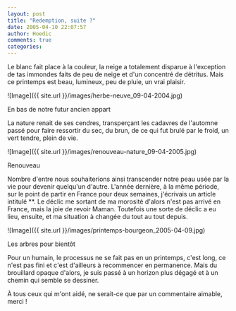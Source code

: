 ```yaml
---
layout: post
title: "Redemption, suite ?"
date: 2005-04-10 22:07:57
author: Hoedic
comments: true
categories: 
---
```



Le blanc fait place à la couleur, la neige a totalement disparue à l'exception de tas immondes faits de peu de neige et d'un concentré de détritus. Mais ce printemps est beau, lumineux, peu de pluie, un vrai plaisir.

![Image]({{ site.url }}/images/herbe-neuve_09-04-2004.jpg)
<div class="photoattrib">En bas de notre futur ancien appart</div>



La nature renait de ses cendres, transperçant les cadavres de l'automne passé pour faire ressortir du sec, du brun, de ce qui fut brulé par le froid, un vert tendre, plein de vie.

![Image]({{ site.url }}/images/renouveau-nature_09-04-2005.jpg)
<div class="photoattrib">Renouveau</div>



Nombre d'entre nous souhaiterions ainsi transcender notre peau usée par la vie pour devenir quelqu'un d'autre. L'année dernière, à la même période, sur le point de partir en France pour deux semaines, j'écrivais un article intitulé **. Le déclic me sortant de ma morosité d'alors n'est pas arrivé en France, mais la joie de revoir Maman. Toutefois une sorte de déclic a eu lieu, ensuite, et ma situation à changée du tout au tout depuis.

![Image]({{ site.url }}/images/printemps-bourgeon_2005-04-09.jpg)
<div class="photoattrib">Les arbres pour bientôt</div>



Pour un humain, le processus ne se fait pas en un printemps, c'est long, ce n'est pas fini et c'est d'ailleurs à recommencer en permanence. Mais du brouillard opaque d'alors, je suis passé à un horizon plus dégagé et à un chemin qui semble se dessiner.

À tous ceux qui m'ont aidé, ne serait-ce que par un commentaire aimable, merci !